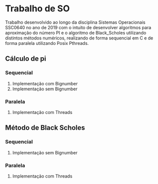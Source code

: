 # Trabalho de SO

Trabalho desenvolvido ao longo da disciplina Sistemas Operacionais SSC0640 no ano de 2019 com o intuito de desenvolver algoritmos para aproximação do número PI e o algoritmo de Black_Scholes utilizando distintos métodos numéricos, realizando de forma sequencial em C e de forma paralela utilizando Posix Pthreads.

## Cálculo de pi
### Sequencial

1. Implementação com Bignumber
2. Implementação sem Bignumber

### Paralela

1. Implementação com Threads

## Método de Black Scholes
### Sequencial

1. Implementação sem Bignumber

### Paralela

1. Implementação com Threads
